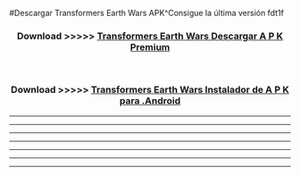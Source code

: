 #Descargar Transformers Earth Wars  APK^Consigue la última versión fdt1f



<div align="center">
<h3>Download >>>>> <a href="https://es-sites.web.app/?es= Transformers Earth Wars ">Transformers Earth Wars  Descargar A P K Premium</a></h3><br>

<h3>Download >>>>> <a href="https://es-sites.web.app/?es= Transformers Earth Wars ">Transformers Earth Wars  Instalador de A P K para .Android</a></h3>
</div>


----------------------------------------------------------

----------------------------------------------------------

----------------------------------------------------------

----------------------------------------------------------

----------------------------------------------------------

----------------------------------------------------------

----------------------------------------------------------


